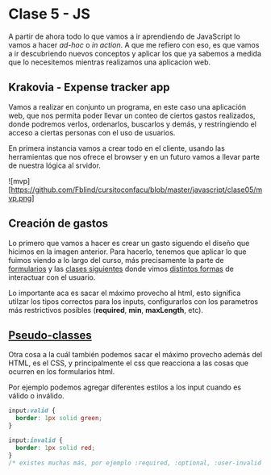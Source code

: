 # Clase 5 - JS

A partir de ahora todo lo que vamos a ir aprendiendo de JavaScript lo vamos a hacer *ad-hoc* o *in action*. A que me refiero con eso, es que vamos a ir descubriendo nuevos conceptos y aplicar los que ya sabemos a medida que lo necesitemos mientras realizamos una aplicacion web.

## Krakovia - Expense tracker app
Vamos a realizar en conjunto un programa, en este caso una aplicación web, que nos permita poder llevar un conteo de ciertos gastos realizados, donde podremos verlos, ordenarlos, buscarlos y demás, y restringiendo el acceso a ciertas personas con el uso de usuarios.

En primera instancia vamos a crear todo en el cliente, usando las herramientas que nos ofrece el browser y en un futuro vamos a llevar parte de nuestra lógica al srvidor.

![mvp][https://github.com/Fblind/cursitoconfacu/blob/master/javascript/clase05/mvp.png]

## Creación de gastos
Lo primero que vamos a hacer es crear un gasto siguendo el diseño que hicimos en la imagen anterior. Para hacerlo, tenemos que aplicar lo que fuimos viendo a lo largo del curso, más precisamente la parte de [formularios](https://github.com/Fblind/cursitoconfacu/blob/master/clase11/teoria.md#forms) y las [clases siguientes](https://github.com/Fblind/cursitoconfacu/blob/master/clase12/teoria.md) donde vimos [distintos formas](https://github.com/Fblind/cursitoconfacu/blob/master/clase13/teoria.md) de interactuar con el usuario.

Lo importante aca es sacar el máximo provecho al html, esto significa utilzar los tipos correctos para los inputs, configurarlos con los parametros más restrictivos posibles (**required**, **min**, **maxLength**, etc).

## [Pseudo-classes](https://developer.mozilla.org/en-US/docs/Web/CSS/Pseudo-classes)
Otra cosa a la cuál también podemos sacar el máximo provecho además del HTML, es el CSS, y principalmente el css que reacciona a las cosas que ocurren en los formularios html.

Por ejemplo podemos agregar diferentes estilos a los input cuando es válido o inválido.
```css
input:valid {
  border: 1px solid green;
}

input:invalid {
  border: 1px solid red;
}
/* existes muchas más, por ejemplo :required, :optional, :user-invalid */
```
